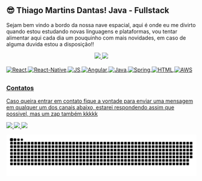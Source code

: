 ## 😎 Thiago Martins Dantas! Java - Fullstack

Sejam bem vindo a bordo da nossa nave espacial, aqui é onde eu me divirto quando estou estudando novas linguagens e plataformas, vou tentar alimentar aqui cada dia um pouquinho com mais novidades, em caso de alguma duvida estou a disposição!!
  
 <div align="center">
  <a href="https://github.com/ThiagoMDantas">
  <img height="180em" src="https://github-readme-stats.vercel.app/api?username=ThiagoMDantas&show_icons=true&theme=dark&include_all_commits=true&count_private=true"/>
  <img height="180em" src="https://github-readme-stats.vercel.app/api/top-langs/?username=ThiagoMDantas&layout=compact&langs_count=7&theme=dark"/>
</div>
  
<div style="display: inline_block"><br>
  <img align="center" alt="React" src="https://img.shields.io/badge/React-20232A?style=for-the-badge&logo=react&logoColor=61DAFB">
  <img align="center" alt="React-Native" src="https://img.shields.io/badge/React_Native-20232A?style=for-the-badge&logo=react&logoColor=61DAFB">
  <img align="center" alt="JS" src="https://img.shields.io/badge/JavaScript-323330?style=for-the-badge&logo=javascript&logoColor=F7DF1E">
  <img align="center" alt="Angular" src="https://img.shields.io/badge/Angular-DD0031?style=for-the-badge&logo=angular&logoColor=white">
  <img align="center" alt="Java" src="https://img.shields.io/badge/Java-ED8B00?style=for-the-badge&logo=java&logoColor=white">
  <img align="center" alt="Spring" src="https://img.shields.io/badge/Spring-6DB33F?style=for-the-badge&logo=spring&logoColor=white">
  <img align="center" alt="HTML" src="https://img.shields.io/badge/HTML5-E34F26?style=for-the-badge&logo=html5&logoColor=white">
  <img align="center" alt="AWS" src="https://img.shields.io/badge/Amazon_AWS-232F3E?style=for-the-badge&logo=amazon-aws&logoColor=white">
  

</div>
  
  ##
 
  ### Contatos
  
  Caso queira entrar em contato fique a vontade para enviar uma mensagem em qualquer um dos canais abaixo, estarei respondendo assim que possivel, mas um zap também kkkkk
<div>
  <!-- GMail -->
  <a href = "mailto:thiagomarins.dantas@gmail.com">
    <img src="https://img.shields.io/badge/-Gmail-%23333?style=for-the-badge&logo=gmail&logoColor=red" target="_blank">
  </a>
  <!-- Linkedin -->
  <a href="https://www.linkedin.com/in/thiagomartinsdantas/" target="_blank">
    <img src="https://img.shields.io/badge/-LinkedIn-%230077B5?style=for-the-badge&logo=linkedin&logoColor=white" target="_blank">
  </a> 
  <!-- WhatsApp -->
  <a href="https://api.whatsapp.com/send?phone=5511948853564&text=%C3%93la%2C%20tudo%20bem%3F%20Teria%20um%20minuto%3F!" target="_blank">
    <img src="https://img.shields.io/badge/WhatsApp-25D366?style=for-the-badge&logo=whatsapp&logoColor=white" target="_blank">
  </a> 
  
  
</div>
  
  ![Snake animation](https://github.com/ThiagoMDantas/ThiagoMDantas/blob/output/github-contribution-grid-snake.svg)

